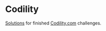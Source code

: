 # Codility

[Solutions](tree/master/src/main/java/com/codility/challenge) for finished [Codility.com](https://codility.com) challenges.

